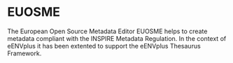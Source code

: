 # EUOSME
The European Open Source Metadata Editor EUOSME helps to create metadata compliant with the INSPIRE Metadata Regulation.  In the context of eENVplus it has been extented to support the eENVplus Thesaurus Framework.
